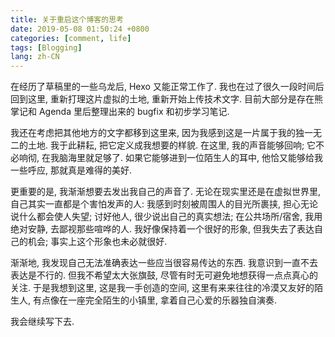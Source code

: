 ```yaml
---
title: 关于重启这个博客的思考
date: 2019-05-08 01:50:24 +0800
categories: [comment, life]
tags: [Blogging]
lang: zh-CN
---
```


在经历了草稿里的一些乌龙后, Hexo 又能正常工作了.
我也在过了很久一段时间后回到这里, 重新打理这片虚拟的土地, 重新开始上传技术文字.
目前大部分是存在熊掌记和 Agenda 里后整理出来的 bugfix 和初步学习笔记.

我还在考虑把其他地方的文字都移到这里来,
因为我感到这是一片属于我的独一无二的土地. 我于此耕耘, 把它定义成我想要的样貌.
在这里, 我的声音能够回响; 它不必响彻, 在我脑海里就足够了.
如果它能够进到一位陌生人的耳中, 他恰又能够给我一些呼应, 那就真是难得的美好.

更重要的是, 我渐渐想要去发出我自己的声音了. 无论在现实里还是在虚拟世界里,
自己其实一直都是个害怕发声的人: 我感到时刻被周围人的目光所裹挟,
担心无论说什么都会使人失望; 讨好他人, 很少说出自己的真实想法; 在公共场所/宿舍,
我用绝对安静, 去鄙视那些喧哗的人. 我好像保持着一个很好的形象,
但我失去了表达自己的机会; 事实上这个形象也未必就很好.

渐渐地, 我发现自己无法准确表达一些应当很容易传达的东西.
我意识到一直不去表达是不行的. 但我不希望太大张旗鼓,
尽管有时无可避免地想获得一点点真心的关注. 于是我想到这里, 这是我一手创造的空间,
这里有来来往往的冷漠又友好的陌生人, 有点像在一座完全陌生的小镇里,
拿着自己心爱的乐器独自演奏.

我会继续写下去.
